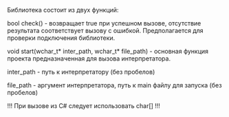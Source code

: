Библиотека состоит из двух функций:

bool check() - возвращает true при успешном вызове, отсутствие результата соответствует вызову с ошибкой. Предполагается для проверки подключения библиотеки.

void start(wchar_t* inter_path, wchar_t* file_path) - основная функция проекта предназначенная для вызова интерпретатора. 

inter_path - путь к интерпретатору (без пробелов)

file_path - аргумент интерпретатора, путь к main файлу для запуска (без пробелов)

!!! При вызове из C# следует использовать char[] !!! 

